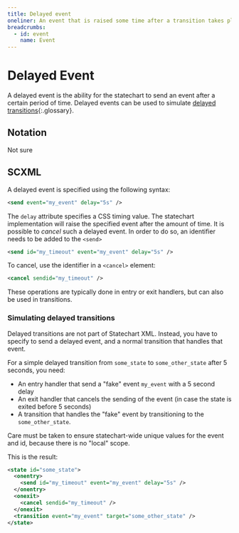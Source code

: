 ```yaml
---
title: Delayed event
oneliner: An event that is raised some time after a transition takes place
breadcrumbs:
  - id: event
    name: Event
---
```


# Delayed Event

A delayed event is the ability for the statechart to send an event after a certain period of time. Delayed events can be used to simulate [delayed transitions](delayed-transition.html){:.glossary}.

## Notation

Not sure

## SCXML

A delayed event is specified using the following syntax:

```xml
<send event="my_event" delay="5s" />
```

The `delay` attribute specifies a CSS timing value. The statechart implementation will raise the specified event after the amount of time. It is possible to _cancel_ such a delayed event. In order to do so, an identifier needs to be added to the `<send>`

```xml
<send id="my_timeout" event="my_event" delay="5s" />
```

To cancel, use the identifier in a `<cancel>` element:

```xml
<cancel sendid="my_timeout" />
```

These operations are typically done in entry or exit handlers, but can also be used in transitions.

### Simulating delayed transitions

Delayed transitions are not part of Statechart XML. Instead, you have to specify to send a delayed event, and a normal transition that handles that event.

For a simple delayed transition from `some_state` to `some_other_state` after 5 seconds, you need:

- An entry handler that send a "fake" event `my_event` with a 5 second delay
- An exit handler that cancels the sending of the event (in case the state is exited before 5 seconds)
- A transition that handles the "fake" event by transitioning to the `some_other_state`.

Care must be taken to ensure statechart-wide unique values for the event and id, because there is no "local" scope.

This is the result:

```xml
<state id="some_state">
  <onentry>
    <send id="my_timeout" event="my_event" delay="5s" />
  </onentry>
  <onexit>
    <cancel sendid="my_timeout" />
  </onexit>
  <transition event="my_event" target="some_other_state" />
</state>
```
